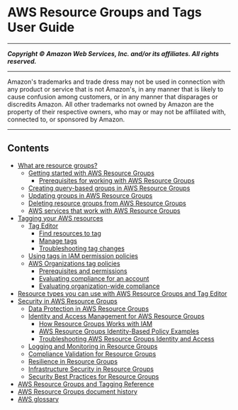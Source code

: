 # AWS Resource Groups and Tags User Guide

-----
*****Copyright &copy; Amazon Web Services, Inc. and/or its affiliates. All rights reserved.*****

-----
Amazon's trademarks and trade dress may not be used in
connection with any product or service that is not Amazon's,
in any manner that is likely to cause confusion among customers,
or in any manner that disparages or discredits Amazon. All other
trademarks not owned by Amazon are the property of their respective
owners, who may or may not be affiliated with, connected to, or
sponsored by Amazon.

-----
## Contents
+ [What are resource groups?](resource-groups.md)
   + [Getting started with AWS Resource Groups](gettingstarted.md)
      + [Prerequisites for working with AWS Resource Groups](gettingstarted-prereqs.md)
   + [Creating query-based groups in AWS Resource Groups](gettingstarted-query.md)
   + [Updating groups in AWS Resource Groups](updating-resource-groups.md)
   + [Deleting resource groups from AWS Resource Groups](deleting-resource-groups.md)
   + [AWS services that work with AWS Resource Groups](integrated-services-list.md)
+ [Tagging your AWS resources](tagging.md)
   + [Tag Editor](tag-editor.md)
      + [Find resources to tag](find-resources-to-tag.md)
      + [Manage tags](tagging-resources.md)
      + [Troubleshooting tag changes](troubleshooting-tags.md)
   + [Using tags in IAM permission policies](tags-in-iam-policies.md)
   + [AWS Organizations tag policies](tag-policies-orgs.md)
      + [Prerequisites and permissions](tag-policies-prereqs.md)
      + [Evaluating compliance for an account](tag-policies-orgs-finding-noncompliant-tags.md)
      + [Evaluating organization-wide compliance](tag-policies-orgs-evaluating-org-wide-compliance.md)
+ [Resource types you can use with AWS Resource Groups and Tag Editor](supported-resources.md)
+ [Security in AWS Resource Groups](security.md)
   + [Data Protection in AWS Resource Groups](security_data-protection.md)
   + [Identity and Access Management for AWS Resource Groups](security-iam.md)
      + [How Resource Groups Works with IAM](security_iam_service-with-iam.md)
      + [AWS Resource Groups Identity-Based Policy Examples](security_iam_id-based-policy-examples.md)
      + [Troubleshooting AWS Resource Groups Identity and Access](security_iam_troubleshoot.md)
   + [Logging and Monitoring in Resource Groups](security_logging-monitoring.md)
   + [Compliance Validation for Resource Groups](security_compliance.md)
   + [Resilience in Resource Groups](security_resilience.md)
   + [Infrastructure Security in Resource Groups](security_infrastructure.md)
   + [Security Best Practices for Resource Groups](security_best-practices.md)
+ [AWS Resource Groups and Tagging Reference](reference.md)
+ [AWS Resource Groups document history](doc-history.md)
+ [AWS glossary](glossary.md)